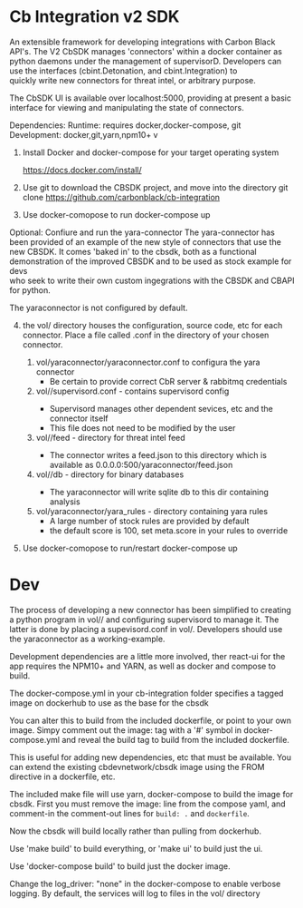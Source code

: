 # Cb Integration v2 SDK 
An extensible framework for developing integrations with Carbon Black API's.
The V2 CbSDK manages 'connectors' within a docker container as python daemons 
under the management of supervisorD.
Developers can use the interfaces (cbint.Detonation, and cbint.Integration) to  
quickly write new connectors for threat intel, or arbitrary purpose.

The CbSDK UI is available over localhost:5000, providing at present a basic interface
for viewing and manipulating the state of connectors.

Dependencies:
Runtime: requires docker,docker-compose, git
Development: docker,git,yarn,npm10+ v

1. Install Docker and docker-compose for your target operating system

	https://docs.docker.com/install/

2. Use git to download the CBSDK project, and move into the directory 
    git clone https://github.com/carbonblack/cb-integration

3. Use docker-comopose to run
    docker-compose up 


Optional: Confiure and run the yara-connector
The yara-connector has been provided of an example of the new style of connectors
that use the new CBSDK. It comes 'baked in' to the cbsdk, both as a functional 
demonstration of the improved CBSDK  and to be used as stock example for devs  
who seek to write their own custom ingegrations with the CBSDK and CBAPI for python.

The yaraconnector is not configured by default. 

4. the vol/<connectorname> directory houses the configuration, source code, etc
for each connector. Place a file called <connectorname>.conf in the directory
 of your chosen connector.
    1) vol/yaraconnector/yaraconnector.conf to configura the yara connector
        - Be certain to provide correct CbR server & rabbitmq credentials
    2) vol/<connectorname>/supervisord.conf - contains supervisord config
        - Supervisord manages other dependent sevices, etc and the connector itself
        - This file does not need to be modified by the user
    3) vol/<connectorname>/feed - directory for threat intel feed
        - The connector writes a feed.json to this directory which is available
        as 0.0.0.0:500/yaraconnector/feed.json
    4) vol/<connectorname>/db - directory for binary databases
        - The yaraconnector will write sqlite db to this dir containing analysis
    5) vol/yaraconnector/yara_rules - directory containing yara rules
        - A large number of stock rules are provided by default
        - the default score is 100, set meta.score in your rules to override 

6. Use docker-comopose to run/restart
    docker-compose up 

# Dev

The process of developing a new connector has been simplified to creating a 
python program in vol/<myconnectorname>/ and configuring supervisord to manage it.
The latter is done by placing a supevisord.conf in vol/<connectorname>. 
Developers should use the yaraconnector as a working-example.

Development dependencies are a little more involved, ther react-ui for the app 
requires the NPM10+ and YARN, as well as docker and compose to build.

The docker-compose.yml in your cb-integration folder specifies a tagged 
image on dockerhub to use as the base for the cbsdk

You can alter this to build from the included dockerfile, or point to your own image.
Simpy comment out the image: tag with a '#' symbol in docker-compose.yml
and reveal the build tag to build from the included dockerfile.

This is useful for adding new dependencies, etc that must be available. 
You can extend the existing cbdevnetwork/cbsdk image using the FROM directive in
a dockerfile, etc.

The included make file will use yarn, docker-compose to build the image for
cbsdk. First you must remove the image: line from the compose yaml, and comment-in 
the comment-out lines for `build: .`  and `dockerfile`. 

Now the cbsdk will build locally rather than pulling from dockerhub.

Use 'make build' to build everything, or 'make ui' to build just the ui.

Use 'docker-compose build' to build just the docker image.

Change the log_driver: "none" in the docker-compose to enable verbose logging.
By default, the services will log to files in the vol/<connectorname> directory 


